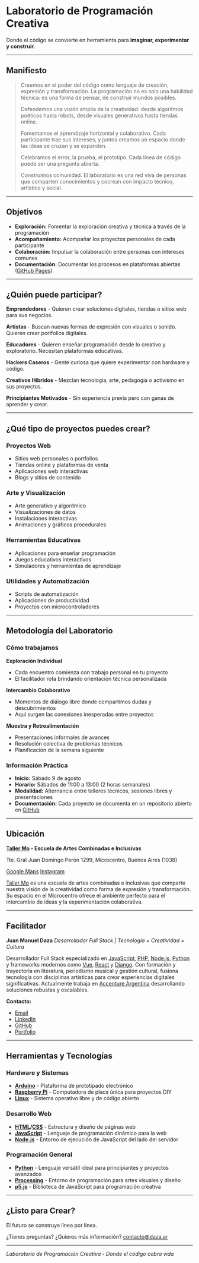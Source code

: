 # Laboratorio de Programación Creativa

Donde el código se convierte en herramienta para **imaginar, experimentar y construir**.

---

## Manifiesto

> Creemos en el poder del código como lenguaje de creación, expresión y transformación.
> La programación no es solo una habilidad técnica: es una forma de pensar, de construir mundos posibles.
>
> Defendemos una visión amplia de la creatividad: desde algoritmos poéticos hasta robots, desde visuales generativos hasta tiendas online.
>
> Fomentamos el aprendizaje horizontal y colaborativo. Cada participante trae sus intereses, y juntos creamos un espacio donde las ideas se cruzan y se expanden.
>
> Celebramos el error, la prueba, el prototipo. Cada línea de código puede ser una pregunta abierta.
>
> Construimos comunidad. El laboratorio es una red viva de personas que comparten conocimientos y cocrean con impacto técnico, artístico y social.

---

## Objetivos

- **Exploración:** Fomentar la exploración creativa y técnica a través de la programación
- **Acompañamiento:** Acompañar los proyectos personales de cada participante
- **Colaboración:** Impulsar la colaboración entre personas con intereses comunes
- **Documentación:** Documentar los procesos en plataformas abiertas ([GitHub Pages](https://pages.github.com/))

---

## ¿Quién puede participar?

**Emprendedores** - Quieren crear soluciones digitales, tiendas o sitios web para sus negocios.

**Artistas** - Buscan nuevas formas de expresión con visuales o sonido. Quieren crear portfolios digitales.

**Educadores** - Quieren enseñar programación desde lo creativo y exploratorio. Necesitan plataformas educativas.

**Hackers Caseros** - Gente curiosa que quiere experimentar con hardware y código.

**Creativos Híbridos** - Mezclan tecnología, arte, pedagogía o activismo en sus proyectos.

**Principiantes Motivados** - Sin experiencia previa pero con ganas de aprender y crear.

---

## ¿Qué tipo de proyectos puedes crear?

### Proyectos Web
- Sitios web personales o portfolios
- Tiendas online y plataformas de venta
- Aplicaciones web interactivas
- Blogs y sitios de contenido

### Arte y Visualización
- Arte generativo y algorítmico
- Visualizaciones de datos
- Instalaciones interactivas
- Animaciones y gráficos procedurales

### Herramientas Educativas
- Aplicaciones para enseñar programación
- Juegos educativos interactivos
- Simuladores y herramientas de aprendizaje

### Utilidades y Automatización
- Scripts de automatización
- Aplicaciones de productividad
- Proyectos con microcontroladores

---

## Metodología del Laboratorio

### Cómo trabajamos

**Exploración Individual**
- Cada encuentro comienza con trabajo personal en tu proyecto
- El facilitador rota brindando orientación técnica personalizada

**Intercambio Colaborativo**
- Momentos de diálogo libre donde compartimos dudas y descubrimientos
- Aquí surgen las conexiones inesperadas entre proyectos

**Muestra y Retroalimentación**
- Presentaciones informales de avances
- Resolución colectiva de problemas técnicos
- Planificación de la semana siguiente

### Información Práctica

- **Inicio:** Sábado 9 de agosto
- **Horario:** Sábados de 11:00 a 13:00 (2 horas semanales)
- **Modalidad:** Alternancia entre talleres técnicos, sesiones libres y presentaciones
- **Documentación:** Cada proyecto se documenta en un repositorio abierto en [GitHub](https://github.com/)

---

## Ubicación

**[Taller Mo](https://www.instagram.com/taller.mo/) - Escuela de Artes Combinadas e Inclusivas**

Tte. Gral Juan Domingo Perón 1299, Microcentro, Buenos Aires (1038)

[Google Maps](https://maps.app.goo.gl/KaN1YyPsimvKxeFg9)
[Instagram](https://www.instagram.com/taller.mo/)

[Taller Mo](https://www.instagram.com/taller.mo/) es una escuela de artes combinadas e inclusivas que comparte nuestra visión de la creatividad como forma de expresión y transformación. Su espacio en el Microcentro ofrece el ambiente perfecto para el intercambio de ideas y la experimentación colaborativa.

---

## Facilitador

**Juan Manuel Daza**
*Desarrollador Full Stack | Tecnología + Creatividad + Cultura*

Desarrollador Full Stack especializado en [JavaScript](https://developer.mozilla.org/es/docs/Web/JavaScript), [PHP](https://www.php.net/), [Node.js](https://nodejs.org/), [Python](https://www.python.org/) y frameworks modernos como [Vue](https://vuejs.org/), [React](https://reactjs.org/) y [Django](https://www.djangoproject.com/). Con formación y trayectoria en literatura, periodismo musical y gestión cultural, fusiona tecnología con disciplinas artísticas para crear experiencias digitales significativas. Actualmente trabaja en [Accenture Argentina](https://www.accenture.com/ar-es) desarrollando soluciones robustas y escalables.

**Contacto:**
- [Email](mailto:juanmanueldaza@gmail.com)
- [LinkedIn](https://linkedin.com/in/juanmanueldaza)
- [GitHub](https://github.com/juanmanueldaza)
- [Portfolio](https://daza.ar)

---

## Herramientas y Tecnologías

### Hardware y Sistemas
- **[Arduino](https://www.arduino.cc/)** - Plataforma de prototipado electrónico
- **[Raspberry Pi](https://www.raspberrypi.org/)** - Computadora de placa única para proyectos DIY
- **[Linux](https://www.linux.org/)** - Sistema operativo libre y de código abierto

### Desarrollo Web
- **[HTML](https://developer.mozilla.org/es/docs/Web/HTML)/[CSS](https://developer.mozilla.org/es/docs/Web/CSS)** - Estructura y diseño de páginas web
- **[JavaScript](https://developer.mozilla.org/es/docs/Web/JavaScript)** - Lenguaje de programación dinámico para la web
- **[Node.js](https://nodejs.org/)** - Entorno de ejecución de JavaScript del lado del servidor

### Programación General
- **[Python](https://www.python.org/)** - Lenguaje versátil ideal para principiantes y proyectos avanzados
- **[Processing](https://processing.org/)** - Entorno de programación para artes visuales y diseño
- **[p5.js](https://p5js.org/)** - Biblioteca de JavaScript para programación creativa

---

## ¿Listo para Crear?

El futuro se construye línea por línea.

¿Tienes preguntas? ¿Quieres más información?
[contacto@daza.ar](mailto:contacto@daza.ar)

---

*Laboratorio de Programación Creativa - Donde el código cobra vida*

